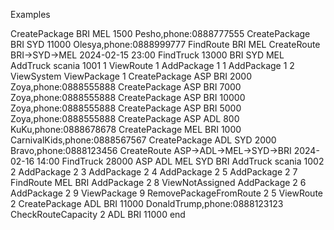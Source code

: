 
Examples

CreatePackage BRI MEL 1500 Pesho,phone:0888777555
CreatePackage BRI SYD 11000 Olesya,phone:0888999777
FindRoute BRI MEL
CreateRoute BRI->SYD->MEL 2024-02-15 23:00
FindTruck 13000 BRI SYD MEL
AddTruck scania 1001 1
ViewRoute 1
AddPackage 1 1 
AddPackage 1 2 
ViewSystem
ViewPackage 1
CreatePackage ASP BRI 2000 Zoya,phone:0888555888
CreatePackage ASP BRI 7000 Zoya,phone:0888555888
CreatePackage ASP BRI 10000 Zoya,phone:0888555888
CreatePackage ASP BRI 5000 Zoya,phone:0888555888
CreatePackage ASP ADL 800 KuKu,phone:0888678678
CreatePackage MEL BRI 1000 CarnivalKids,phone:0888567567
CreatePackage ADL SYD 2000 Bravo,phone:0888123456
CreateRoute ASP->ADL->MEL->SYD->BRI 2024-02-16 14:00
FindTruck 28000 ASP ADL MEL SYD BRI
AddTruck scania 1002 2
AddPackage 2 3 
AddPackage 2 4 
AddPackage 2 5 
AddPackage 2 7 
FindRoute MEL BRI
AddPackage 2 8
ViewNotAssigned
AddPackage 2 6 
AddPackage 2 9
ViewPackage 9
RemovePackageFromRoute 2 5
ViewRoute 2
CreatePackage ADL BRI 11000 DonaldTrump,phone:0888123123
CheckRouteCapacity 2 ADL BRI 11000
end









